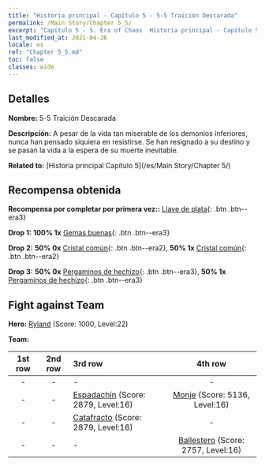 ```yaml
---
title: "Historia principal - Capítulo 5 - 5-5 Traición Descarada"
permalink: /Main Story/Chapter 5_5/
excerpt: "Capítulo 5 - 5. Era of Chaos  Historia principal - Capítulo 5_5. 5-5 Traición Descarada"
last_modified_at: 2021-04-26
locale: es
ref: "Chapter 5_5.md"
toc: false
classes: wide
---
```


## Detalles

 **Nombre:** 5-5 Traición Descarada

 **Descripción:** A pesar de la vida tan miserable de los demonios inferiores, nunca han pensado siquiera en resistirse. Se han resignado a su destino y se pasan la vida a la espera de su muerte inevitable.

 **Related to:** [Historia principal Capítulo 5](/es/Main Story/Chapter 5/)

## Recompensa obtenida

 **Recompensa por completar por primera vez::** [Llave de plata](/ItemsES/con_693/){: .btn .btn--era3}

 **Drop 1:** **100% 1x** [Gemas buenas](/ItemsES/mat_16/){: .btn .btn--era3}

 **Drop 2:** **50% 0x** [Cristal común](/ItemsES/mat_11/){: .btn .btn--era2}, **50% 1x** [Cristal común](/ItemsES/mat_11/){: .btn .btn--era2}

 **Drop 3:** **50% 0x** [Pergaminos de hechizo](/ItemsES/con_694/){: .btn .btn--era3}, **50% 1x** [Pergaminos de hechizo](/ItemsES/con_694/){: .btn .btn--era3}


## Fight against Team
 **Hero:** [Ryland](/es/heroes/Ryland/) (Score: 1000, Level:22)

 **Team:**


  | 1st row | 2nd row | 3rd row | 4th row |
  |:----:|:----:|:----|:----:|
  | - | - | - | - |
  | - | - | [Espadachín](/es/units/Swordsman/) (Score: 2879, Level:16)  | [Monje](/es/units/Monk/) (Score: 5136, Level:16)  |
  | - | - | [Catafracto](/es/units/Cavalier/) (Score: 2879, Level:16)  | - |
  | - | - | - | [Ballestero](/es/units/Marksman/) (Score: 2757, Level:16)  |


